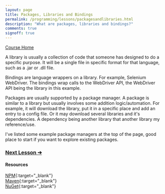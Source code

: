 ```yaml
---
layout: page
title: Packages, Libraries and Bindings
permalink: /programming/lessons/packagesandlibraries.html
description: "What are packages, libraries and bindings?"
comments: true
signoff: true
---
```

[Course Home](../course)

A library is usually a collection of code that someone has designed to do a specific purpose.  It will be a single file in specific format for that language, such as a .jar or .dll file.

Bindings are language wrappers on a library. For example, Selenium WebDriver. The bindings wrap calls to the WebDriver API, the WebDriver API being the library in this example.

Packages are usually supported by a package manager. A package is similar to a library but usually involves some addition logic/automation. For example, it will download the library, put it in a specific place and add an entry to a config file. Or it may download several libraries and it's dependencies. A dependency being another library that another library my reference/use.

I've listed some example package managers at the top of the page, good place to start if you want to explore existing packages. 

### [Next Lesson &#10132;](../lessons/sdksapis)

#### Resources
[NPM](https://www.npmjs.com/){:target="_blank"}  
[Maven](http://search.maven.org/){:target="_blank"}  
[NuGet](https://www.nuget.org/){:target="_blank"}